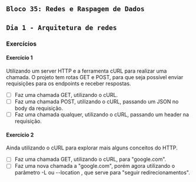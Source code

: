 ## `Bloco 35: Redes e Raspagem de Dados`

## `Dia 1 - Arquitetura de redes`

### Exercícios

#### Exercício 1

Utilizando um server HTTP e a ferramenta cURL para realizar uma chamada.
O projeto tem rotas GET e POST, para que seja possível enviar requisições para os endpoints e receber respostas.

- [ ] Faz uma chamada GET, utilizando o cURL.
- [ ] Faz uma chamada POST, utilizando o cURL, passando um JSON no body da requisição.
- [ ] Faz uma chamada qualquer, utilizando o cURL, passando um header na requisição.

#### Exercício 2

Ainda utilizando o cURL para explorar mais alguns conceitos do HTTP.

- [ ] Faz uma chamada GET, utilizando o cURL, para "google.com".
- [ ] Faz uma nova chamada a "google.com", porém agora utilizando o parâmetro -L ou --location , que serve para "seguir redirecionamentos".
